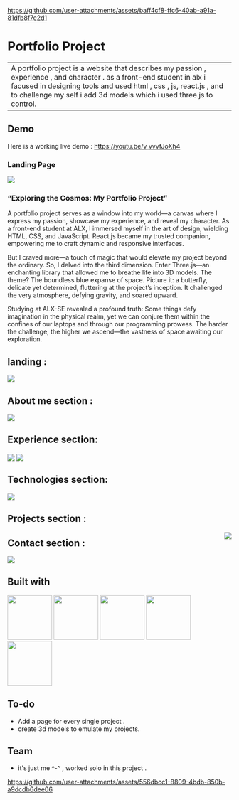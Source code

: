 


https://github.com/user-attachments/assets/baff4cf8-ffc6-40ab-a91a-81dfb8f7e2d1






# Portfolio Project
<table>
<tr>
<td>
  A portfolio project is a website that describes my passion , experience , and character . as a front-end student in alx i facused in designing tools and used html , css , js, react.js , and to challenge my self i add 3d models which i used three.js to control.
</td>
</tr>
</table>


## Demo
Here is a working live demo :  https://youtu.be/v_vvvfJoXh4


### Landing Page
<img src="img/landing.png" align="center">


### “Exploring the Cosmos: My Portfolio Project”

A portfolio project serves as a window into my world—a canvas where I express my passion, showcase my experience, and reveal my character. As a front-end student at ALX, I immersed myself in the art of design, wielding HTML, CSS, and JavaScript. React.js became my trusted companion, empowering me to craft dynamic and responsive interfaces.

But I craved more—a touch of magic that would elevate my project beyond the ordinary. So, I delved into the third dimension. Enter Three.js—an enchanting library that allowed me to breathe life into 3D models. The theme? The boundless blue expanse of space. Picture it: a butterfly, delicate yet determined, fluttering at the project’s inception. It challenged the very atmosphere, defying gravity, and soared upward.

Studying at ALX-SE revealed a profound truth: Some things defy imagination in the physical realm, yet we can conjure them within the confines of our laptops and through our programming prowess. The harder the challenge, the higher we ascend—the vastness of space awaiting our exploration.

## landing :
<img src="img/landing.png" align="center">

## About me section :
<img src="img/about.png" align="center">

## Experience section:
<img src="img/all.jpeg" align="center">
<img src="img/exp4.png" align="center">

## Technologies section:
<img src="img/technologies.png" align="center">

## Projects section :
<img src="img/projects.png" align="right">

## Contact section :
<img src="img/contact.png" align="center">






## Built with 

<img src="img/html.png" width="100"> <img src="img/css.png" width="100"> <img src="img/javascript.png" width="100"> <img src="img/reactjs.png" width="100"> <img src="img/threejs.svg" width="100">




## To-do
- Add a page for every single project .
- create 3d models to emulate my projects.


## Team

- it's just me ^-^ , worked solo in this project .


https://github.com/user-attachments/assets/556dbcc1-8809-4bdb-850b-a9dcdb6dee06


